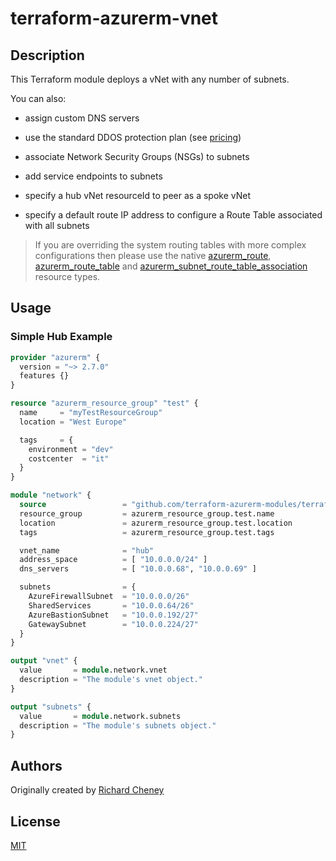 # terraform-azurerm-vnet

## Description

This Terraform module deploys a vNet with any number of subnets.

You can also:

* assign custom DNS servers
* use the standard DDOS protection plan (see [pricing](https://azure.microsoft.com/pricing/details/ddos-protection/))

* associate Network Security Groups (NSGs) to subnets
* add service endpoints to subnets

* specify a hub vNet resourceId to peer as a spoke vNet
* specify a default route IP address to configure a Route Table associated with all subnets

> If you are overriding the system routing tables with more complex configurations then please use the native [azurerm_route](https://www.terraform.io/docs/providers/azurerm/r/route.html), [azurerm_route_table](https://www.terraform.io/docs/providers/azurerm/r/route_table.html) and [azurerm_subnet_route_table_association](https://www.terraform.io/docs/providers/azurerm/r/subnet_route_table_association.html) resource types.

## Usage

### Simple Hub Example

```terraform
provider "azurerm" {
  version = "~> 2.7.0"
  features {}
}

resource "azurerm_resource_group" "test" {
  name     = "myTestResourceGroup"
  location = "West Europe"

  tags     = {
    environment = "dev"
    costcenter  = "it"
  }
}

module "network" {
  source                 = "github.com/terraform-azurerm-modules/terraform-azure-vnet"
  resource_group         = azurerm_resource_group.test.name
  location               = azurerm_resource_group.test.location
  tags                   = azurerm_resource_group.test.tags

  vnet_name              = "hub"
  address_space          = [ "10.0.0.0/24" ]
  dns_servers            = [ "10.0.0.68", "10.0.0.69" ]

  subnets                = {
    AzureFirewallSubnet  = "10.0.0.0/26"
    SharedServices       = "10.0.0.64/26"
    AzureBastionSubnet   = "10.0.0.192/27"
    GatewaySubnet        = "10.0.0.224/27"
  }
}

output "vnet" {
  value       = module.network.vnet
  description = "The module's vnet object."
}

output "subnets" {
  value       = module.network.subnets
  description = "The module's subnets object."
}
```

## Authors

Originally created by [Richard Cheney](http://github.com/richeney)

## License

[MIT](LICENSE)
